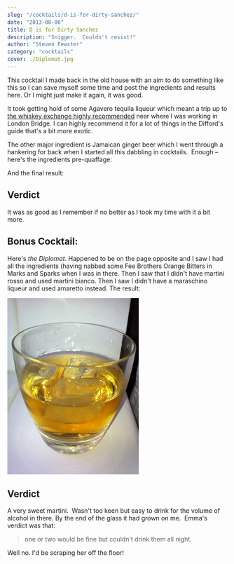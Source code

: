 ```yaml
---
slug: "/cocktails/d-is-for-dirty-sanchez/"
date: "2013-08-06"
title: D is for Dirty Sanchez
description: "Snigger.  Couldn't resist!"
author: "Steven Fewster"
category: "cocktails"
cover: ./Diplomat.jpg
---
```



This cocktail I made back in the old house with an aim to do something like this so I can save myself some time and post the ingredients and results here. Or I might just make it again, it was good.

It took getting hold of some Agavero tequila liqueur which meant a trip up to [the whiskey exchange highly recommended](http://www.thewhiskyexchange.com/ "The Whiskey Exchange") near where I was working in London Bridge. I can highly recommend it for a lot of things in the Difford's guide that's a bit more exotic.

The other major ingredient is Jamaican ginger beer which I went through a hankering for back when I started all this dabbling in cocktails.  Enough &#8211; here's the ingredients pre-quaffage:


And the final result:

## Verdict

It was as good as I remember if no better as I took my time with it a bit more.

## Bonus Cocktail:

Here's *the Diplomat*. Happened to be on the page opposite and I saw I had all the ingredients (having nabbed some Fee Brothers Orange Bitters in Marks and Sparks when I was in there. Then I saw that I didn't have martini rosso and used martini bianco. Then I saw I didn't have a maraschino liqueur and used amaretto instead. The result:

![Diplomat](./Diplomat.jpg "Diplomat")

## Verdict

A very sweet martini.  Wasn't too keen but easy to drink for the volume of alcohol in there. By the end of the glass it had grown on me.  Emma's verdict was that: 

>one or two would be fine but couldn't drink them all night. 

Well no. I'd be scraping her off the floor!

